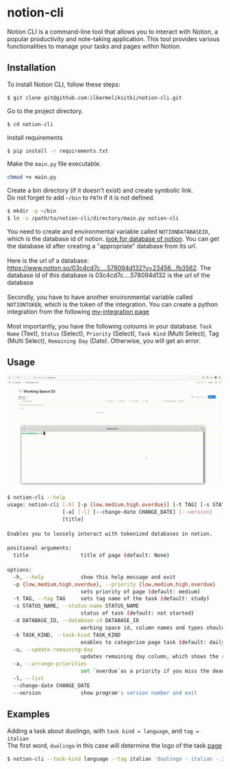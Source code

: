 # notion-cli

Notion CLI is a command-line tool that allows you to interact with Notion, a popular productivity and note-taking application. This tool provides various functionalities to manage your tasks and pages within Notion.

## Installation
To install Notion CLI, follow these steps:
```bash
$ git clone git@github.com:ilkermeliksitki/notion-cli.git
```
Go to the project directory.
```bash
$ cd notion-cli
```
Install requirements
```bash
$ pip install -r requirements.txt
```
Make the `main.py` file executable.
```bash
chmod +x main.py
```
Create a bin directory (if it doesn't exist) and create symbolic link.
<br>
Do not forget to add `~/bin` to `PATH` if it is not defined.
```bash
$ mkdir -p ~/bin
$ ln -s /path/to/notion-cli/directory/main.py notion-cli
```
You need to create and environmental variable called `NOTIONDATABASEID`, which is the database id of notion. <a href="https://www.notion.so/help/intro-to-databases">look for database of notion</a>. You can get the database id after creating a "appropriate" database from its url.
<br><br>
Here is the url of a database: https://www.notion.so/03c4cd7c....578094d132?v=23456...fb3562. The database id of this database is 03c4cd7c....578094d132 is the url of the database
<br><br>
Secondly, you have to have another environmental variable called `NOTIONTOKEN`, which is the token of the integration. You can create a python integration from the following <a href="https://www.notion.so/my-integrations">my-integration page</a>
<br><br>
Most importantly, you have the following coloums in your database. `Task Name` (Text), `Status` (Select), `Priority` (Select), `Task Kind` (Multi Select), Tag (Multi Select), `Remaining Day` (Date). Otherwise, you will get an error.

## Usage
<img src='./assets/usage.gif'>

```bash
$ notion-cli --help
usage: notion-cli [-h] [-p {low,medium,high,overdue}] [-t TAG] [-s STATUS_NAME] [-d DATABASE_ID] [-k TASK_KIND] [-u]
                  [-a] [-l] [--change-date CHANGE_DATE] [--version]
                  [title]

Enables you to loosely interact with tokenized databases in notion.

positional arguments:
  title                 title of page (default: None)

options:
  -h, --help            show this help message and exit
  -p {low,medium,high,overdue}, --priority {low,medium,high,overdue}
                        sets priority of page (default: medium)
  -t TAG, --tag TAG     sets tag name of the task (default: study)
  -s STATUS_NAME, --status-name STATUS_NAME
                        status of task (default: not started)
  -d DATABASE_ID, --database-id DATABASE_ID
                        working space id, column names and types should be same. (default: None)
  -k TASK_KIND, --task-kind TASK_KIND
                        enables to categorize page task (default: daily productivity)
  -u, --update-remaining-day
                        updates remaining day column, which shows the remaining day of task (default: False)
  -a, --arrange-priorities
                        set `overdue`as a priority if you miss the deadline of tasks (default: False)
  -l, --list
  --change-date CHANGE_DATE
  --version             show program's version number and exit
```
## Examples
Adding a task about duolingo, with `task kind = language`, and `tag = italian`
<br>
The first word, `duolingo` in this case will determine the logo of the task <a href="https://www.notion.so/help/category/write-edit-and-customize">page</a>
```bash
$ notion-cli --task-kind language --tag italian 'duolingo - italian - 2 hours'
```
